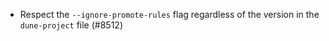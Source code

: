 - Respect the `--ignore-promote-rules` flag regardless of the version in the
  `dune-project` file (#8512)
